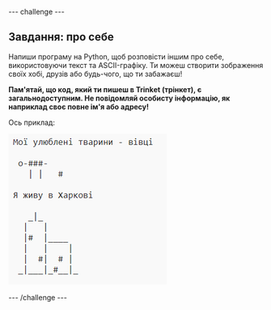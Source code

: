 --- challenge ---

## Завдання: про себе

Напиши програму на Python, щоб розповісти іншим про себе, використовуючи текст та ASCII-графіку. Ти можеш створити зображення своїх хобі, друзів або будь-чого, що ти забажаєш!

**Пам'ятай, що код, який ти пишеш в Trinket (трінкет), є загальнодоступним. Не повідомляй особисту інформацію, як наприклад своє повне ім'я або адресу!**

Ось приклад:

![знімок екрана](images/me-about.png)

--- /challenge ---